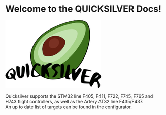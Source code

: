 # Welcome to the QUICKSILVER Docs!

<img src="/assets/img/Logo_Sticker.svg" width=60%>

Quicksilver supports the STM32 line F405, F411, F722, F745, F765 and H743 flight controllers, as well as the Artery AT32 line F435/F437.  
An up to date list of targets can be found in the configurator.
